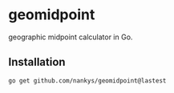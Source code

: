 # geomidpoint
geographic midpoint calculator in Go.

## Installation
    go get github.com/nankys/geomidpoint@lastest